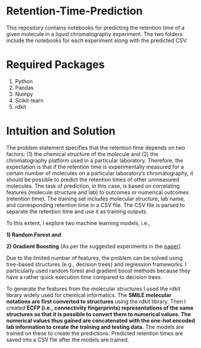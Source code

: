 # Retention-Time-Prediction

This repository contains notebooks for predicting the retention time of a given molecule in a liquid chromatography experiment. The two folders include the notebooks for each experiment along with the predicted CSV.

# Required Packages
1) Python
2) Pandas
3) Numpy
4) Scikit-learn
5) rdkit

# Intuition and Solution

The problem statement specifies that the retention time depends on two factors: (1) the chemical structure of the molecule and (2) the chromatography platform used in a particular laboratory. Therefore, the expectation is that if the retention time is experimentally measured for a certain number of molecules on a particular laboratory’s chromatography, it should be possible to predict the retention times of other unmeasured molecules. The task of prediction, in this case, is based on correlating features (molecule structure and lab) to outcomes or numerical outcomes (retention time). The training set includes molecular structure, lab name, and corresponding retention time in a CSV file. The CSV file is parsed to separate the retention time and use it as training outputs. 

To this extent, I explore two machine learning models, i.e., 

**1) Random Forest and**

**2) Gradient Boosting** (As per the suggested experiments in the [paper](https://analyticalsciencejournals.onlinelibrary.wiley.com/doi/full/10.1002/jssc.202000060)). 

Due to the limited number of features, the problem can be solved using tree-based structures (e.g., decision trees) and regression frameworks. I particularly used random forest and gradient boost methods because they have a rather quick execution time compared to decision trees.

To generate the features from the molecular structures I used the rdkit library widely used for chemical informatics. The **SMILE molecular notations are first converted to structures** using the rdkit library. Then I created **ECFP (i.e., connectivity fingerprints) representations of the same structures so that it is possible to convert them to numerical values. The numerical values thus gained are concatenated with the one-hot encoded lab information to create the training and testing data.** The models are trained on these to create the predictions. Predicted retention times are saved into a CSV file after the models are trained.
